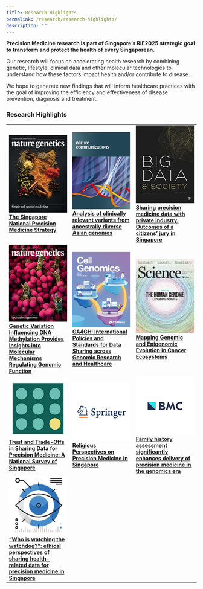 ```yaml
---
title: Research Highlights
permalink: /research/research-highlights/
description: ""
---
```

**Precision Medicine research is part of Singapore’s RIE2025 strategic goal to transform and protect the health of every Singaporean.**

Our research will focus on accelerating health research by combining genetic, lifestyle, clinical data and other molecular technologies to understand how these factors impact health and/or contribute to disease.

We hope to generate new findings that will inform healthcare practices with the goal of improving the efficiency and effectiveness of disease prevention, diagnosis and treatment.


### Research Highlights

<table>
   <tbody>
      <tr>
         <td style="width:33%">
            <a href="https://drive.google.com/file/d/1ohjJJ5uK7BbAlqiS0LikQTLU5fMRvmi3/view">
            <img src="/images/Research/Research%20Highlights/nature.png"><b>The Singapore National Precision Medicine Strategy</b>
            </a>
         </td>
         <td style="width:33%">
            <a href="https://www.nature.com/articles/s41467-022-34116-9.epdf?sharing_token=aFgaoBr2-jaDoCtzKV-d-9RgN0jAjWel9jnR3ZoTv0OLS_HLril_jWPK4sdA0kIg4PMPQEUsQul7wNMbFQMT5Ojl_QYu9Gn5jxGTm3D6-jC0yi1miHKNOYYQQnuoggOhSjtwiWW6zVeKfEGfDK80x1PrgqLBb8vIr0XWPEB87M8%3D"> 
            <img src="/images/Research/Research%20Highlights/nature_communications_-_journal_cover.jpeg"><b>Analysis of clinically relevant variants from ancestrally diverse Asian genomes</b>
            </a>
         </td>
         <td style="width:33%">
            <a href="https://journals.sagepub.com/doi/full/10.1177/20539517221108988">
            <img src="/images/Research/Research%20Highlights/big-data_cover.png"><b>Sharing precision medicine data with private industry: Outcomes of a citizens’ jury in Singapore</b>
            </a>
         </td>
      </tr>
      <tr>
         <td style="width:33%">
            <a href="https://www.nature.com/articles/s41588-021-00969-x">
            <img src="/images/Research/Research%20Highlights/nature_gene.jpg"><b>Genetic Variation Influencing DNA Methylation Provides Insights into Molecular Mechanisms Regulating Genomic Function</b>
            </a>
         </td>
         <td style="width:33%">
            <a href="https://www.cell.com/cell-genomics/fulltext/S2666-979X(21)00036-7">
            <img src="/images/Research/Research%20Highlights/cell%20genomics.jpg"><b>GA4GH: International Policies and Standards for Data Sharing across Genomic Research and Healthcare</b>
            </a>
         </td>
         <td style="width:33%">
            <a href="https://www.science.org/doi/10.1126/science.abh1645">
            <img src="/images/Research/Research%20Highlights/science%20cover.jpg"><b>Mapping Genomic and Epigenomic Evolution in Cancer Ecosystems</b>
            </a>
         </td>
      </tr>
      <tr>
         <td style="width:33%">
            <a href="https://www.mdpi.com/2075-4426/11/9/921">
            <img src="/images/Research/Research%20Highlights/trust%20and%20trade-offs.png"><b>Trust and Trade-Offs in Sharing Data for Precision Medicine: A National Survey of Singapore</b>
            </a>
         </td>
         <td style="width:33%">
            <a href="https://link.springer.com/article/10.1007/s41649-021-00180-4">
            <img src="/images/Research/Research%20Highlights/springerv3.png"><b>Religious Perspectives on Precision Medicine in Singapore</b>
            </a>
         </td>
         <td style="width:33%">
            <a href="https://genomemedicine.biomedcentral.com/articles/10.1186/s13073-020-00819-1">
            <img src="/images/Research/Research%20Highlights/bmc-icon.png"><b>Family history assessment significantly enhances delivery of precision medicine in the genomics era</b>
            </a>
         </td>
      </tr>
      <tr>
         <td style="width:33%">
            <a href="https://www.researchsquare.com/article/rs-24953/v3">
            <img src="/images/Research/Research%20Highlights/istock-916107606-2-e1609900445301.jpg"><b>“Who is watching the watchdog?”: ethical perspectives of sharing health-related data for precision medicine in Singapore</b>
            </a>
         </td>
      </tr>
   </tbody>
</table>